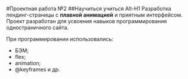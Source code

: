 #Проектная работа №2
##Научиться учиться
Alt-H1
Разработка лендинг-страницы с **плавной анимацией** и приятным интерфейсом.
Проект разработан для усвоения навыков программирования одностраничного сайта.

При программировании использовались:
* БЭМ;
* flex;
* animation;
* @keyframes и др.
